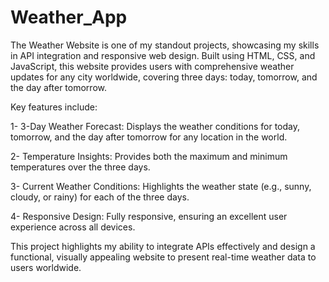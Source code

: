 # Weather_App

The Weather Website is one of my standout projects, showcasing my skills in API integration and responsive web design. Built using HTML, CSS, and JavaScript, this website provides users with comprehensive weather updates for any city worldwide, covering three days: today, tomorrow, and the day after tomorrow.

Key features include:

1- 3-Day Weather Forecast: Displays the weather conditions for today, tomorrow, and the day after tomorrow for any location in the world.

2- Temperature Insights: Provides both the maximum and minimum temperatures over the three days.

3- Current Weather Conditions: Highlights the weather state (e.g., sunny, cloudy, or rainy) for each of the three days.

4- Responsive Design: Fully responsive, ensuring an excellent user experience across all devices.

This project highlights my ability to integrate APIs effectively and design a functional, visually appealing website to present real-time weather data to users worldwide.
